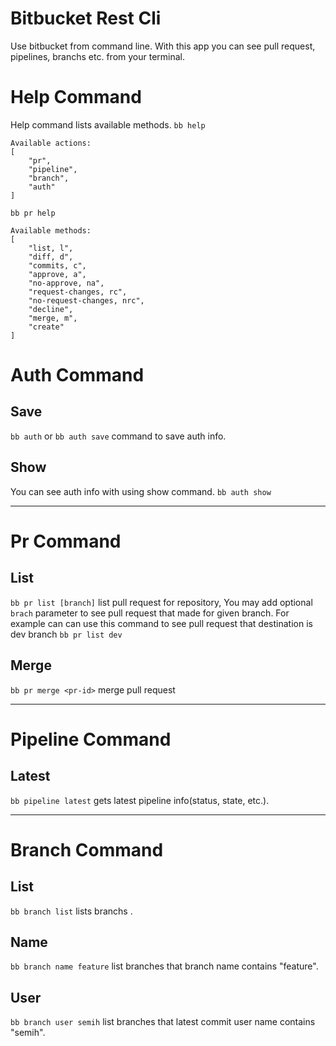 # Bitbucket Rest Cli

Use bitbucket from command line.
With this app you can see pull request, pipelines, branchs etc. from your terminal.


# Help Command
Help command lists available methods.
`bb help`
```
Available actions:
[
    "pr",
    "pipeline",
    "branch",
    "auth"
]
```

`bb pr help`
```
Available methods:
[
    "list, l",
    "diff, d",
    "commits, c",
    "approve, a",
    "no-approve, na",
    "request-changes, rc",
    "no-request-changes, nrc",
    "decline",
    "merge, m",
    "create"
]
```

# Auth Command

## Save
`bb auth` or `bb auth save` command to save auth info.

## Show
You can see auth info with using show command. `bb auth show`

--- 

# Pr Command

## List
`bb pr list [branch]` list pull request for repository, You may add optional `brach` parameter to see pull request that made for given branch. For example can can use this command to see pull request that destination is dev branch `bb pr list dev`

## Merge 
`bb pr merge <pr-id>` merge pull request


---

# Pipeline Command

## Latest
`bb pipeline latest` gets latest pipeline info(status, state, etc.).


---

# Branch Command

## List
`bb branch list` lists branchs .

## Name
`bb branch name feature` list branches that branch name contains "feature".

## User
`bb branch user semih` list branches that latest commit user name contains "semih".
